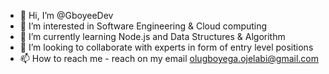 - 👋 Hi, I’m @GboyeeDev
- 👀 I’m interested in Software Engineering & Cloud computing
- 🌱 I’m currently learning Node.js and Data Structures & Algorithm
- 💞️ I’m looking to collaborate with experts in form of entry level positions
- 📫 How to reach me - reach on my email olugboyega.ojelabi@gmail.com

<!---
GboyeeDev/GboyeeDev is a ✨ special ✨ repository because its `README.md` (this file) appears on your GitHub profile.
You can click the Preview link to take a look at your changes.
--->
